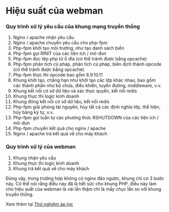 # Hiệu suất của webman


### Quy trình xử lý yêu cầu của khung mạng truyền thống

1. Nginx / apache nhận yêu cầu
2. Nginx / apache chuyển yêu cầu cho php-fpm
3. Php-fpm khởi tạo môi trường, như tạo danh sách biến
4. Php-fpm gọi RINIT của các tiện ích / mô-đun
5. Php-fpm đọc tệp php từ ổ đĩa (có thể tránh được bằng opcache)
6. Php-fpm phân tích cú pháp, phân tích cú pháp, biên dịch thành opcode (có thể tránh được bằng opcache)
7. Php-fpm thực thi opcode bao gồm 8.9.10.11
8. Khung khởi tạo, chẳng hạn như khởi tạo các lớp khác nhau, bao gồm các thành phần như bộ chứa, điều khiển, tuyến đường, middleware, v.v.
9. Khung kết nối cơ sở dữ liệu và xác thực quyền, kết nối redis
10. Khung thực thi logic kinh doanh
11. Khung đóng kết nối cơ sở dữ liệu, kết nối redis
12. Php-fpm giải phóng tài nguyên, hủy tất cả các định nghĩa lớp, thể hiện, hủy bảng ký tự, v.v.
13. Php-fpm gọi tuần tự các phương thức RSHUTDOWN của các tiện ích / mô-đun
14. Php-fpm chuyển kết quả cho nginx / apache
15. Nginx / apache trả kết quả về cho máy khách


### Quy trình xử lý của webman

1. Khung nhận yêu cầu
2. Khung thực thi logic kinh doanh
3. Khung trả kết quả về cho máy khách

Đúng vậy, trong trường hợp không có nginx đảo ngược, khung chỉ có 3 bước này. Có thể nói rằng điều này đã là hết sức cho khung PHP, điều này làm cho hiệu suất của webman là vài lần thậm chí là mấy chục lần so với khung truyền thống.

Xem thêm tại [Thử nghiệm áp lực](benchmarks.md)

